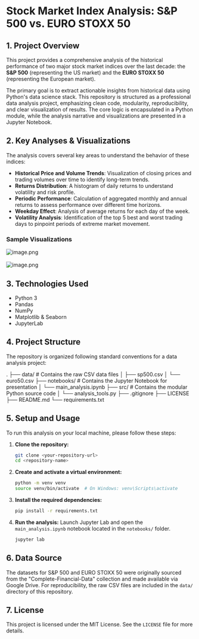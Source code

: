 # Stock Market Index Analysis: S&P 500 vs. EURO STOXX 50

## 1. Project Overview

This project provides a comprehensive analysis of the historical performance of two major stock market indices over the last decade: the **S&P 500** (representing the US market) and the **EURO STOXX 50** (representing the European market).

The primary goal is to extract actionable insights from historical data using Python's data science stack. This repository is structured as a professional data analysis project, emphasizing clean code, modularity, reproducibility, and clear visualization of results. The core logic is encapsulated in a Python module, while the analysis narrative and visualizations are presented in a Jupyter Notebook.

## 2. Key Analyses & Visualizations

The analysis covers several key areas to understand the behavior of these indices:
-   **Historical Price and Volume Trends**: Visualization of closing prices and trading volumes over time to identify long-term trends.
-   **Returns Distribution**: A histogram of daily returns to understand volatility and risk profile.
-   **Periodic Performance**: Calculation of aggregated monthly and annual returns to assess performance over different time horizons.
-   **Weekday Effect**: Analysis of average returns for each day of the week.
-   **Volatility Analysis**: Identification of the top 5 best and worst trading days to pinpoint periods of extreme market movement.

### Sample Visualizations
![image.png](attachment:a479e625-c5d2-4a52-be28-1c0bd4b2fd56.png)
<br><br>
![image.png](attachment:37895daf-e7c5-487c-ae8c-0b587dccada6.png)

## 3. Technologies Used
-   Python 3
-   Pandas
-   NumPy
-   Matplotlib & Seaborn
-   JupyterLab

## 4. Project Structure
The repository is organized following standard conventions for a data analysis project:

.
├── data/               # Contains the raw CSV data files
│   ├── sp500.csv
│   └── euro50.csv
├── notebooks/          # Contains the Jupyter Notebook for presentation
│   └── main_analysis.ipynb
├── src/                # Contains the modular Python source code
│   └── analysis_tools.py
├── .gitignore
├── LICENSE
├── README.md
└── requirements.txt

## 5. Setup and Usage
To run this analysis on your local machine, please follow these steps:

1.  **Clone the repository:**
    ```bash
    git clone <your-repository-url>
    cd <repository-name>
    ```
2.  **Create and activate a virtual environment:**
    ```bash
    python -m venv venv
    source venv/bin/activate  # On Windows: venv\Scripts\activate
    ```
3.  **Install the required dependencies:**
    ```bash
    pip install -r requirements.txt
    ```
4.  **Run the analysis:**
    Launch Jupyter Lab and open the `main_analysis.ipynb` notebook located in the `notebooks/` folder.
    ```bash
    jupyter lab
    ```

## 6. Data Source
The datasets for S&P 500 and EURO STOXX 50 were originally sourced from the "Complete-Financial-Data" collection and made available via Google Drive. For reproducibility, the raw CSV files are included in the `data/` directory of this repository.

## 7. License
This project is licensed under the MIT License. See the `LICENSE` file for more details.
